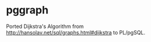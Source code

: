 pggraph
=======

Ported Dijkstra's Algorithm from http://hansolav.net/sql/graphs.html#dijkstra to PL/pgSQL.


